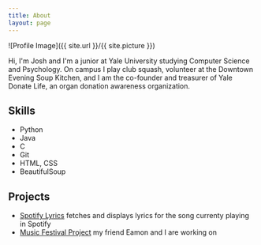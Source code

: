 ```yaml
---
title: About
layout: page
---
```

![Profile Image]({{ site.url }}/{{ site.picture }})

<p>Hi, I'm Josh and I'm a junior at Yale University studying Computer Science and Psychology. On campus
I play club squash, volunteer at the Downtown Evening Soup Kitchen, and I am the co-founder and treasurer of Yale Donate Life,
an organ donation awareness organization.</p>

<h2>Skills</h2>

<ul class="skill-list">
	<li>Python</li>
	<li>Java</li>
	<li>C</li>
	<li>Git</li>
	<li>HTML, CSS</li>
	<li>BeautifulSoup</li>
</ul>

<h2>Projects</h2>

<ul>
	<li><a href="https://github.com/jclarktennis/SpotifyLyrics">Spotify Lyrics</a> fetches and displays lyrics for the song
		currenty playing in Spotify</li>
	<li><a href="https://github.com/jclarktennis/Blog">Music Festival Project</a> my friend Eamon and I are working on </li>
</ul>

